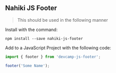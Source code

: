 ## Nahiki JS Footer

> This should be used in the following manner

Install with the command:

```
npm install --save nahiki-js-footer
```

Add to a JavaScript Project with the following code:

```javascript
import { footer } from 'devcamp-js-footer';

footer('Some Name');
```